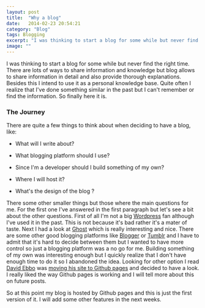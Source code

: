 ```yaml
---
layout: post
title:  "Why a blog"
date:   2014-02-23 20:54:21
category: "Blog"
tags: Blogging
excerpt: "I was thinking to start a blog for some while but never find the right time. There are lots of ways to share information and knowledge but blog allows to share information in detail and also provide thorough explanations. Besides this I intend to use it as a personal knowledge base. Quite often I realize that I've done something similar in the past but I can't remember or find the information. So finally here it is."
image: ""
---
```


<p class="dropcap">I was thinking to start a blog for some while but never find the right time. There are lots of ways to share information and knowledge but blog allows to share information in detail and also provide thorough explanations. Besides this I intend to use it as a personal knowledge base. Quite often I realize that I've done something similar in the past but I can't remember or find the information. So finally here it is.</p>

### The Journey ###

There are quite a few things to think about when deciding to have a blog, like: 

- What will I write about?
 
- What blogging platform should I use?

- Since I'm a developer should I build something of my own? 

- Where I will host it?

- What's the design of the blog ?

There some other smaller things but those where the main questions for me. For the first one I've answered in the first paragraph but let's see a bit about the other questions. First of all I'm not a big [Wordpress](http://wordpress.com/ "Wordpress") fan although I've used it in the past. This is not because it's bad rather it's a mater of taste. Next I had a look at [Ghost](https://ghost.org/ "Ghost") which is really interesting and nice. There are some other good blogging platforms like [Blogger](https://www.blogger.com/features "Blogger") or [Tumblr](https://www.tumblr.com/ "Tumblr") and I have to admit that it's hard to decide between them but I wanted to have more control so just a blogging platform was a no go for me. Building something of my own was interesting enough but I quickly realize that I don't have enough time to do it so I abandoned the idea. Looking for other option I read [David Ebbo](http://blog.davidebbo.com/about/ "David Ebbo") was [moving his site to Github pages](http://blog.davidebbo.com/2014/01/moving-to-github-pages.html "Moving to GitHub pages") and decided to have a look. I really liked the way Github pages is working and I will tell more about this on future posts.

So at this point my blog is hosted by Github pages and this is just the first version of it. I will add some other features in the next weeks. 

